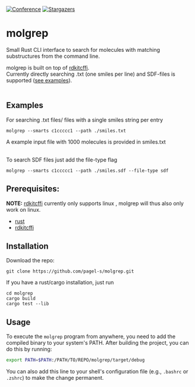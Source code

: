 [![Conference][contributors-shield]][contributors-url]
[![Stargazers][stars-shield]][stars-url]


# molgrep

Small Rust CLI interface to search for molecules with matching substructures from the command line. 

molgrep is built on top of [rdkitcffi](https://github.com/chrissly31415/rdkitcffi).<br/>
Currently directly searching .txt (one smiles per line) and SDF-files is supported ([see examples](#examples)).<br/><br/>


 ## Examples

For searching .txt files/ files with a single smiles string per entry
 ```cli
 molgrep --smarts c1ccccc1 --path ./smiles.txt
 ```
A example input file with 1000 molecules is provided in smiles.txt
 <br/><br/>

To search SDF files just add the file-type flag 
 ```cli
 molgrep --smarts c1ccccc1 --path ./smiles.sdf --file-type sdf
 ```


## Prerequisites:  
<b>NOTE:</b> [rdkitcffi](https://github.com/chrissly31415/rdkitcffi) currently only supports linux , molgrep will thus also only work on linux.   

* [rust](https://www.rust-lang.org/tools/install)
* [rdkitcffi](https://github.com/chrissly31415/rdkitcffi?tab=readme-ov-file#installation)

## Installation

Download the repo:  

```
git clone https://github.com/pagel-s/molgrep.git  
```

If you have a rust/cargo installation, just run

```
cd molgrep
cargo build  
cargo test --lib  
```

## Usage

To execute the `molgrep` program from anywhere, you need to add the compiled binary to your system's PATH. After building the project, you can do this by running:

```sh
export PATH=$PATH:/PATH/TO/REPO/molgrep/target/debug
```

You can also add this line to your shell's configuration file (e.g., `.bashrc` or `.zshrc`) to make the change permanent.



<!-- MARKDOWN LINKS & IMAGES -->
<!-- https://www.markdownguide.org/basic-syntax/#reference-style-links -->
[contributors-shield]: https://img.shields.io/github/contributors/croningp/molnca.svg?style=for-the-badge
[contributors-url]: https://github.com/croningp/molca/graphs/contributors
[stars-shield]: https://img.shields.io/github/stars/croningp/molnca.svg?style=for-the-badge
[stars-url]: https://github.com/croningp/molca/stargazers